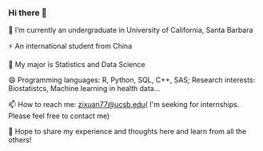 ### Hi there 👋

🌱 I’m currently an undergraduate in University of California, Santa Barbara

⚡ An international student from China

🔭 My major is Statistics and Data Science

😄 Programming languages: R, Python, SQL, C++, SAS; Research interests: Biostatistcs, Machine learning in health data...

📫 How to reach me: zixuan77@ucsb.edu( I'm seeking for internships. Please feel free to contact me)

💬 Hope to share my experience and thoughts here and learn from all the others!
<!--
**zixuan77/zixuan77** is a ✨ _special_ ✨ repository because its `README.md` (this file) appears on your GitHub profile.

Here are some ideas to get you started:

- 🔭 I’m currently working on ...
- 🌱 I’m currently learning ...
- 👯 I’m looking to collaborate on ...
- 🤔 I’m looking for help with ...
- 💬 Ask me about ...
- 📫 How to reach me: ...
- 😄 Pronouns: ...
- ⚡ Fun fact: ...
-->
